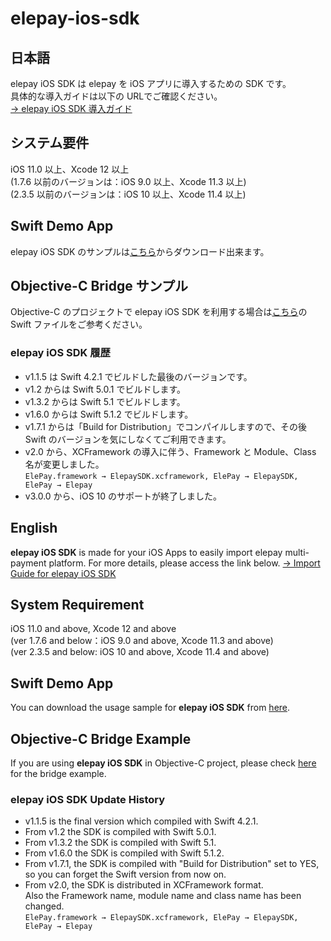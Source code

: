 # elepay-ios-sdk

## 日本語

elepay iOS SDK は elepay を iOS アプリに導入するための SDK です。  
具体的な導入ガイドは以下の URLでご確認ください。  
[→ elepay iOS SDK 導入ガイド](https://developer.elepay.io/docs/ios-sdk)

## システム要件

iOS 11.0 以上、Xcode 12 以上  
(1.7.6 以前のバージョンは：iOS 9.0 以上、Xcode 11.3 以上)  
(2.3.5 以前のバージョンは：iOS 10 以上、Xcode 11.4 以上)  

## Swift Demo App

elepay iOS SDK のサンプルは[こちら](https://github.com/elestyle/elepay-ios-demo-swift)からダウンロード出来ます。

## Objective-C Bridge サンプル

Objective-C のプロジェクトで elepay iOS SDK を利用する場合は[こちら](https://github.com/elestyle/elepay-ios-demo-swift/blob/master/ELEPayObjectiveC/ElePayObjCBridge.swift)の Swift ファイルをご参考ください。

### elepay iOS SDK 履歴

* v1.1.5 は Swift 4.2.1 でビルドした最後のバージョンです。
* v1.2 からは Swift 5.0.1 でビルドします。
* v1.3.2 からは Swift 5.1 でビルドします。
* v1.6.0 からは Swift 5.1.2 でビルドします。
* v1.7.1 からは「Build for Distribution」でコンパイルしますので、その後 Swift のバージョンを気にしなくてご利用できます。
* v2.0 から、XCFramework の導入に伴う、Framework と Module、Class 名が変更しました。  
    ```ElePay.framework → ElepaySDK.xcframework, ElePay → ElepaySDK, ElePay → Elepay```
* v3.0.0 から、iOS 10 のサポートが終了しました。

## English

**elepay iOS SDK** is made for your iOS Apps to easily import elepay multi-payment platform. For more details, please access the link below.
[→ Import Guide for elepay iOS SDK](https://developer.elepay.io/docs/ios-sdk)

## System Requirement

iOS 11.0 and above, Xcode 12 and above  
(ver 1.7.6 and below：iOS 9.0 and above, Xcode 11.3 and above)  
(ver 2.3.5 and below: iOS 10 and above, Xcode 11.4 and above)  

## Swift Demo App

You can download the usage sample for **elepay iOS SDK** from [here](https://github.com/elestyle/elepay-ios-demo-swift).

## Objective-C Bridge Example

If you are using **elepay iOS SDK** in Objective-C project, please check [here](https://github.com/elestyle/elepay-ios-demo-swift/blob/master/ELEPayObjectiveC/ElePayObjCBridge.swift) for the bridge example.

### elepay iOS SDK Update History

* v1.1.5 is the final version which compiled with Swift 4.2.1.
* From v1.2 the SDK is compiled with Swift 5.0.1.
* From v1.3.2 the SDK is compiled with Swift 5.1.
* From v1.6.0 the SDK is compiled with Swift 5.1.2.
* From v1.7.1, the SDK is compiled with "Build for Distribution" set to YES, so you can forget the Swift version from now on.
* From v2.0, the SDK is distributed in XCFramework format.  
  Also the Framework name,  module name and class name has been changed.  
    ```ElePay.framework → ElepaySDK.xcframework, ElePay → ElepaySDK, ElePay → Elepay```
